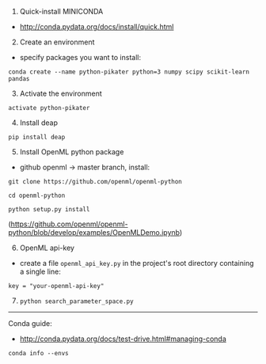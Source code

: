 1) Quick-install MINICONDA
  * http://conda.pydata.org/docs/install/quick.html

2) Create an environment
  * specify packages you want to install:
        
```conda create --name python-pikater python=3 numpy scipy scikit-learn pandas```

3) Activate the environment
        
```activate python-pikater``` 

4) Install deap   
        
```pip install deap```   

5) Install OpenML python package 
  * github openml -> master branch, install:   
        
```git clone https://github.com/openml/openml-python```
   
```cd openml-python```

```python setup.py install```
   
(https://github.com/openml/openml-python/blob/develop/examples/OpenMLDemo.ipynb)

6) OpenML api-key
  * create a file `openml_api_key.py` in the project's root directory
containing a single line:

```key = "your-openml-api-key"```       

7) ```python search_parameter_space.py```
  
----
Conda guide:
  * http://conda.pydata.org/docs/test-drive.html#managing-conda

```conda info --envs```
